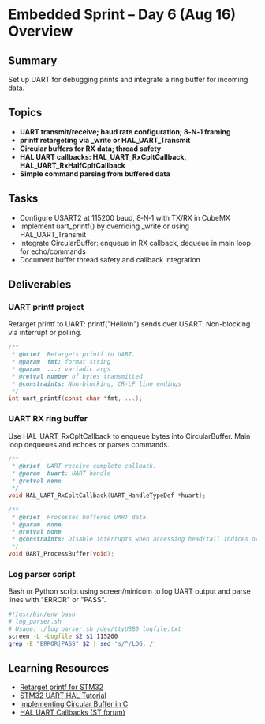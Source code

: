 # Embedded Sprint – Day 6 (Aug 16) Overview

## Summary
Set up UART for debugging prints and integrate a ring buffer for incoming data.

## Topics
- **UART transmit/receive; baud rate configuration; 8‑N‑1 framing**
- **printf retargeting via _write or HAL_UART_Transmit**
- **Circular buffers for RX data; thread safety**
- **HAL UART callbacks: HAL_UART_RxCpltCallback, HAL_UART_RxHalfCpltCallback**
- **Simple command parsing from buffered data**

## Tasks
- Configure USART2 at 115200 baud, 8‑N‑1 with TX/RX in CubeMX
- Implement uart_printf() by overriding _write or using HAL_UART_Transmit
- Integrate CircularBuffer: enqueue in RX callback, dequeue in main loop for echo/commands
- Document buffer thread safety and callback integration

## Deliverables
### UART printf project

Retarget printf to UART: printf("Hello\n") sends over USART. Non-blocking via interrupt or polling.

```c
/**
 * @brief  Retargets printf to UART.
 * @param  fmt: format string
 * @param  ...: variadic args
 * @retval number of bytes transmitted
 * @constraints: Non-blocking, CR-LF line endings
 */
int uart_printf(const char *fmt, ...);
```

### UART RX ring buffer

Use HAL_UART_RxCpltCallback to enqueue bytes into CircularBuffer. Main loop dequeues and echoes or parses commands.

```c
/**
 * @brief  UART receive complete callback.
 * @param  huart: UART handle
 * @retval none
 */
void HAL_UART_RxCpltCallback(UART_HandleTypeDef *huart);

/**
 * @brief  Processes buffered UART data.
 * @param  none
 * @retval none
 * @constraints: Disable interrupts when accessing head/tail indices or use volatile
 */
void UART_ProcessBuffer(void);
```

### Log parser script

Bash or Python script using screen/minicom to log UART output and parse lines with "ERROR" or "PASS".

```bash
#!/usr/bin/env bash
# log_parser.sh
# Usage: ./log_parser.sh /dev/ttyUSB0 logfile.txt
screen -L -Logfile $2 $1 115200
grep -E "ERROR|PASS" $2 | sed 's/^/LOG: /'
```

## Learning Resources
- [Retarget printf for STM32](https://www.youtube.com/watch?v=0fr_X4Y8Allowed)
- [STM32 UART HAL Tutorial](https://www.youtube.com/watch?v=USJtwVnrMTw)
- [Implementing Circular Buffer in C](https://embeddedartistry.com/blog/2017/6/21/circular-buffers-in-cc)
- [HAL UART Callbacks (ST forum)](https://community.st.com/s/question/0D53W00000JP4cFSAT/uart-rcvcomplete-callback)
